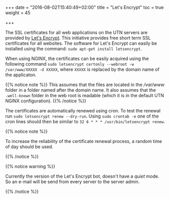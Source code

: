 +++
date = "2016-08-02T15:40:49+02:00"
title = "Let's Encrypt"
toc = true
weight = 45

+++

The SSL certificates for all web applications on the UTN servers are provided by
[Let's Encrypt](https://letsencrypt.org/). This initiative provides free short
term SSL certificates for all websites. The software for Let's Encrypt can
easily be installed using the command: `sudo apt-get install letsencrypt`.

When using NGINX, the certificates can be easily acquired using the following
command `sudo letsencrypt certonly --webroot -w /var/www/XXXXX -d XXXXX`, where
`XXXXX` is replaced by the domain name of the applicaton.

{{% notice note %}}
This assumes that the files are located in the */var/www*
folder in a folder named after the domain name. It also assumes that the
`.well-known` folder in the web root is readable (which it is in the default UTN
NGINX configuration).
{{% /notice %}}

The certificates are automatically renewed using cron. To test the renewal run
`sudo letsencrypt renew --dry-run`. Using `sudo crontab -e` one of the cron
lines should then be similar to `32 6 * * * /usr/bin/letsencrypt renew`.

{{% notice note %}}

To increase the reliability of the certificate renewal process, a random time of
day should be used.

{{% /notice %}}

{{% notice warning %}}

Currently the version of the Let's Encrypt bot, doesn't have a *quiet* mode. So
an e-mail will be send from every server to the server admin.

{{% /notice %}}
